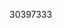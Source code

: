 [//]: # (Created by ./bin/manage_files.pl from ./species/Anisakis_simplex/PRJEB496/Anisakis_simplex_PRJEB496.publication.html on Thu Jun 11 13:43:20 2020)
30397333
